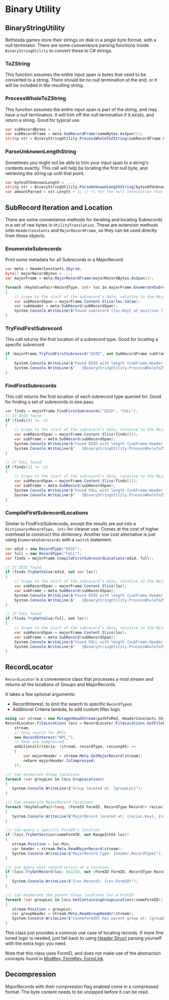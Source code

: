 # Binary Utility
## BinaryStringUtility
Bethesda games store their strings on disk in a single byte format, with a null terminator.  There are some convenience parsing functions inside `BinaryStringUtility` to convert these to C# strings.

### ToZString
This function assumes the entire input span is bytes that need to be converted to a string.  There should be no null termination at the end, or it will be included in the resulting string.

### ProcessWholeToZString
This function assumes the entire input span is part of the string, and may have a null termination.  It will trim off the null termination if it exists, and return a string.  Good for typical use.
```cs
var subRecordBytes = ...;
var subRecordFrame = meta.SubRecordFrame(someBytes.AsSpan());
string str = BinaryStringUtility.ProcessWholeToZString(subRecordFrame.Content);
```

### ParseUnknownLengthString
Sometimes you might not be able to trim your input span to a string's contents exactly.  This call will help by locating the first null byte, and retrieving the string up until that point.
```cs
var bytesOfUnknownLength = ...;
string str = BinaryStringUtility.ParseUnknownLengthString(bytesOfUnknownLength.AsSpan());
var amountParsed = str.Length + 1; // +1 for the null termination that was trimmed
```


## SubRecord Iteration and Location
There are some convenience methods for iterating and locating Subrecords in a set of raw bytes in `UtilityTranslation`.  These are extension methods onto `HeaderConstants` and `MajorRecordFrame`, so they can be used directly from those objects.

### EnumerateSubrecords
Print some metadata for all Subrecords in a MajorRecord
```cs
var meta = HeaderConstants.Skyrim;
byte[] majorRecordBytes = ...;
var majorFrame = meta.MajorRecordFrame(majorRecordBytes.AsSpan());

foreach (KeyValuePair<RecordType, int> loc in majorFrame.EnumerateSubrecords())
{
    // Scope to the start of the subrecord's data, relative to the MajorRecord content
    var subRecordSpan = majorFrame.Content.Slice(loc.Value);
    var subHeader = meta.SubRecord(subRecordSpan);
    System.Console.WriteLine($"Found subrecord {loc.Key} at position {loc.Value}, with length {subHeader.ContentLength}");
}
```

### TryFindFirstSubrecord
This call returns the first location of a subrecord type.  Good for locating a specific subrecord
```cs
if (majorFrame.TryFindFirstSubrecord("EDID", out SubRecordFrame subFrame))
{
    System.Console.WriteLine($"Found EDID with length {subFrame.Header.ContentLength}: ");
    System.Console.WriteLine($"   {BinaryStringUtility.ProcessWholeToZString(subFrame.Content)}");
}
```

### FindFirstSubrecords
This call returns the first location of each subrecord type queried for.  Good for finding a set of subrecords in one pass.
```cs
var finds = majorFrame.FindFirstSubrecords("EDID", "FULL");
// If EDID found
if (finds[0] != -1)
{
    // Scope to the start of the subrecord's data, relative to the MajorRecord content
    var subRecordSpan = majorFrame.Content.Slice(finds[0]);
    var subFrame = meta.SubRecord(subRecordSpan);
    System.Console.WriteLine($"Found EDID with length {subFrame.Header.ContentLength}: ");
    System.Console.WriteLine($"   {BinaryStringUtility.ProcessWholeToZString(subFrame.Content)}");
}

// If FULL found
if (finds[1] != -1)
{
    // Scope to the start of the subrecord's data, relative to the MajorRecord content
    var subRecordSpan = majorFrame.Content.Slice(finds[1]);
    var subFrame = meta.SubRecord(subRecordSpan);
    System.Console.WriteLine($"Found FULL with length {subFrame.Header.ContentLength}: ");
    System.Console.WriteLine($"   {BinaryStringUtility.ProcessWholeToZString(subFrame.Content)}");
}
```

### CompileFirstSubrecordLocations
Similar to FindFirstSubrecords, except the results are put into a `Dictionary<RecordType, int>` for cleaner use.  Comes at the cost of higher overhead to construct this dictionary.  Another low cost alternative is just using `EnumerateSubrecords` with a `switch` statement.

```cs
var edid = new RecordType("EDID");
var full = new RecordType("FULL");
var finds = majorFrame.CompileFirstSubrecordLocations(edid, full);

// If EDID found
if (finds.TryGetValue(edid, out var loc))
{
    // Scope to the start of the subrecord's data, relative to the MajorRecord content
    var subRecordSpan = majorFrame.Content.Slice(loc);
    var subFrame = meta.SubRecord(subRecordSpan);
    System.Console.WriteLine($"Found EDID with length {subFrame.Header.ContentLength}: ");
    System.Console.WriteLine($"   {BinaryStringUtility.ProcessWholeToZString(subFrame.Content)}");
}

// If FULL found
if (finds.TryGetValue(full, out loc))
{
    // Scope to the start of the subrecord's data, relative to the MajorRecord content
    var subRecordSpan = majorFrame.Content.Slice(loc);
    var subFrame = meta.SubRecord(subRecordSpan);
    System.Console.WriteLine($"Found FULL with length {subFrame.Header.ContentLength}: ");
    System.Console.WriteLine($"   {BinaryStringUtility.ProcessWholeToZString(subFrame.Content)}");
}
```

## RecordLocator
`RecordLocator` is a convenience class that processes a mod stream and returns all the locations of Groups and MajorRecords.


It takes a few optional arguments:

- RecordInterest, to limit the search to specific `RecordType`s
- Additional Criteria lambda, to add custom filter logic

```cs
using var stream = new MutagenReadStream(pathToMod, HeaderConstants.Skyrim);
RecordLocator.FileLocations locs = RecordLocator.FileLocations.GetFileLocations(
    stream,
    // Only search for NPCs
    new RecordInterest("NPC_"),
    // That are compressed
    additionalCriteria: (stream, recordType, recLength) =>
    {
        var majorHeader = stream.Meta.GetMajorRecord(stream);
        return majorHeader.IsCompressed;
    });

/// Can enumerate Group locations
foreach (var groupLoc in locs.GrupLocations)
{
   System.Console.WriteLine($"Group located at: {groupLoc}");
}

/// Can enumerate MajorRecord locations
foreach (KeyValuePair<long, (FormID FormID, RecordType Record)> recLoc in locs.ListedRecords)
{
   System.Console.WriteLine($"MajorRecord located at: {recLoc.Key}, {recLoc.Value.FormID}");
}

/// Can query a specific FormID's location
if (locs.TryGetSection(someFormID, out RangeInt64 loc))
{
   stream.Position = loc.Min;
   var header = stream.Meta.ReadMajorRecord(stream);
   System.Console.WriteLine($"MajorRecord type: {header.RecordType}");
}

/// Can query what record exists at a location
if (locs.TryGetRecord(loc: 0x1234, out (FormID FormID, RecordType Record) rec))
{
   System.Console.WriteLine($"{rec.Record}: {rec.FormID}");
}

/// Can enumerate the parent Group locations for a FormID
foreach (var groupLoc in locs.GetContainingGroupLocations(someFormID))
{
   stream.Position = groupLoc;
   var groupHeader = stream.Meta.ReadGroupHeader(stream);
   System.Console.WriteLine($"{someFormID} has parent group at: {groupLoc}.  Type: {groupHeader.GroupType}");
}
```

This class just provides a common use case of locating records.  If more fine tuned logic is needed, just fall back to using [Header Struct](Header-Structs.md) parsing yourself with the extra logic you need.

Note that this class uses FormID, and does not make use of the abstraction concepts found in [ModKey, FormKey, FormLink](../plugins/ModKey,%20FormKey,%20FormLink.md)

## Decompression
MajorRecords with their compression flag enabled come in a compressed format.  The byte content needs to be unzipped before it can be read.
